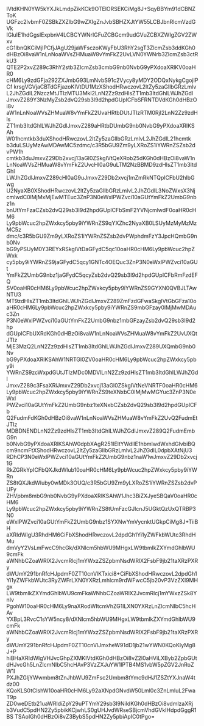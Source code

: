 IVtdKHN0YW5kYXJkLmdpZikKCk9OTElORSEKCiMg8J+SqyBBYm91dCBNZToK
UGFzc2lvbmF0ZSBkZXZlbG9wZXIgZnJvbSBHZXJtYW55LCBJbnRlcmVzdGVk
IGluIE1hdGgsIExpbnV4LCBCYWNrIGFuZCBGcm9udGVuZCBXZWIgZGV2ZWxv
cG1lbnQKCiMjIPCfjJAgU29jaWFsczoKWyFbU3RhY2sgT3ZlcmZsb3ddKGh0
dHBzOi8vaW1nLnNoaWVsZHMuaW8vYmFkZ2UvLVN0YWNrb3ZlcmZsb3ctRkU3
QTE2P2xvZ289c3RhY2stb3ZlcmZsb3cmbG9nb0NvbG9yPXdoaXRlKV0oaHR0
cHM6Ly9zdGFja292ZXJmbG93LmNvbS91c2Vycy8yMDY2ODQxNykgCgojIPCf
krsgVGVjaCBTdGFjazoKIVtDU1MzXShodHRwczovL2ltZy5zaGllbGRzLmlv
L2JhZGdlL2NzczMtJTIzMTU3MkI2LnN2Zz9zdHlsZT1mb3ItdGhlLWJhZGdl
JmxvZ289Y3NzMyZsb2dvQ29sb3I9d2hpdGUpICFbSFRNTDVdKGh0dHBzOi8v
aW1nLnNoaWVsZHMuaW8vYmFkZ2UvaHRtbDUtJTIzRTM0RjI2LnN2Zz9zdHls
ZT1mb3ItdGhlLWJhZGdlJmxvZ289aHRtbDUmbG9nb0NvbG9yPXdoaXRlKSAh
W01hcmtkb3duXShodHRwczovL2ltZy5zaGllbGRzLmlvL2JhZGdlL21hcmtk
b3duLSUyMzAwMDAwMC5zdmc/c3R5bGU9Zm9yLXRoZS1iYWRnZSZsb2dvPW1h
cmtkb3duJmxvZ29Db2xvcj13aGl0ZSkgIVtQeXRob25dKGh0dHBzOi8vaW1n
LnNoaWVsZHMuaW8vYmFkZ2UvcHl0aG9uLTM2NzBBMD9zdHlsZT1mb3ItdGhl
LWJhZGdlJmxvZ289cHl0aG9uJmxvZ29Db2xvcj1mZmRkNTQpICFbU2hlbGwg
U2NyaXB0XShodHRwczovL2ltZy5zaGllbGRzLmlvL2JhZGdlL3NoZWxsX3Nj
cmlwdC0lMjMxMjEwMTEuc3ZnP3N0eWxlPWZvci10aGUtYmFkZ2UmbG9nbz1n
bnUtYmFzaCZsb2dvQ29sb3I9d2hpdGUpICFbSmF2YVNjcmlwdF0oaHR0cHM6
Ly9pbWcuc2hpZWxkcy5pby9iYWRnZS9qYXZhc2NyaXB0LSUyMzMyMzMzMC5z
dmc/c3R5bGU9Zm9yLXRoZS1iYWRnZSZsb2dvPWphdmFzY3JpcHQmbG9nb0Nv
bG9yPSUyM0Y3REYxRSkgIVtDaGFydC5qc10oaHR0cHM6Ly9pbWcuc2hpZWxk
cy5pby9iYWRnZS9jaGFydC5qcy1GNTc4OEQuc3ZnP3N0eWxlPWZvci10aGUt
YmFkZ2UmbG9nbz1jaGFydC5qcyZsb2dvQ29sb3I9d2hpdGUpICFbRmFzdEFQ
SV0oaHR0cHM6Ly9pbWcuc2hpZWxkcy5pby9iYWRnZS9GYXN0QVBJLTAwNTU3
MT9zdHlsZT1mb3ItdGhlLWJhZGdlJmxvZ289ZmFzdGFwaSkgIVtGbGFza10o
aHR0cHM6Ly9pbWcuc2hpZWxkcy5pby9iYWRnZS9mbGFzay0lMjMwMDAuc3Zn
P3N0eWxlPWZvci10aGUtYmFkZ2UmbG9nbz1mbGFzayZsb2dvQ29sb3I9d2hp
dGUpICFbUXRdKGh0dHBzOi8vaW1nLnNoaWVsZHMuaW8vYmFkZ2UvUXQtJTIz
MjE3MzQ2LnN2Zz9zdHlsZT1mb3ItdGhlLWJhZGdlJmxvZ289UXQmbG9nb0Nv
bG9yPXdoaXRlKSAhW1NRTGl0ZV0oaHR0cHM6Ly9pbWcuc2hpZWxkcy5pby9i
YWRnZS9zcWxpdGUtJTIzMDc0MDVlLnN2Zz9zdHlsZT1mb3ItdGhlLWJhZGdl
JmxvZ289c3FsaXRlJmxvZ29Db2xvcj13aGl0ZSkgIVtNeVNRTF0oaHR0cHM6
Ly9pbWcuc2hpZWxkcy5pby9iYWRnZS9teXNxbC0lMjMwMGYuc3ZnP3N0eWxl
PWZvci10aGUtYmFkZ2UmbG9nbz1teXNxbCZsb2dvQ29sb3I9d2hpdGUpICFb
Q2FudmFdKGh0dHBzOi8vaW1nLnNoaWVsZHMuaW8vYmFkZ2UvQ2FudmEtJTIz
MDBDNENDLnN2Zz9zdHlsZT1mb3ItdGhlLWJhZGdlJmxvZ289Q2FudmEmbG9n
b0NvbG9yPXdoaXRlKSAhW0dpbXAgR251IEltYWdlIE1hbmlwdWxhdGlvbiBQ
cm9ncmFtXShodHRwczovL2ltZy5zaGllbGRzLmlvL2JhZGdlL0dpbXAtNjU3
RDhCP3N0eWxlPWZvci10aGUtYmFkZ2UmbG9nbz1naW1wJmxvZ29Db2xvcj1G
RkZGRkYpICFbQXJkdWlub10oaHR0cHM6Ly9pbWcuc2hpZWxkcy5pby9iYWRn
ZS8tQXJkdWluby0wMDk3OUQ/c3R5bGU9Zm9yLXRoZS1iYWRnZSZsb2dvPUFy
ZHVpbm8mbG9nb0NvbG9yPXdoaXRlKSAhW1Jhc3BiZXJyeSBQaV0oaHR0cHM6
Ly9pbWcuc2hpZWxkcy5pby9iYWRnZS8tUmFzcGJlcnJ5UGktQzUxQTRBP3N0
eWxlPWZvci10aGUtYmFkZ2UmbG9nbz1SYXNwYmVycnktUGkpCiMg8J+TiiBH
aXRIdWIgU3RhdHM6CiFbXShodHRwczovL2dpdGh1Yi1yZWFkbWUtc3RhdHMu
dmVyY2VsLmFwcC9hcGk/dXNlcm5hbWU9MHgxLW9tbmlkZXYmdGhlbWU9cmFk
aWNhbCZoaWRlX2JvcmRlcj1mYWxzZSZpbmNsdWRlX2FsbF9jb21taXRzPXRy
dWUmY291bnRfcHJpdmF0ZT10cnVlKTxici8+CiFbXShodHRwczovL2dpdGh1
Yi1yZWFkbWUtc3RyZWFrLXN0YXRzLmhlcm9rdWFwcC5jb20vP3VzZXI9MHgx
LW9tbmlkZXYmdGhlbWU9cmFkaWNhbCZoaWRlX2JvcmRlcj1mYWxzZSk8YnIv
PgohW10oaHR0cHM6Ly9naXRodWItcmVhZG1lLXN0YXRzLnZlcmNlbC5hcHAv
YXBpL3RvcC1sYW5ncy8/dXNlcm5hbWU9MHgxLW9tbmlkZXYmdGhlbWU9cmFk
aWNhbCZoaWRlX2JvcmRlcj1mYWxzZSZpbmNsdWRlX2FsbF9jb21taXRzPXRy
dWUmY291bnRfcHJpdmF0ZT10cnVlJmxheW91dD1jb21wYWN0KQoKIyMg8J+P
hiBHaXRIdWIgVHJvcGhpZXMKIVtdKGh0dHBzOi8vZ2l0aHViLXByb2ZpbGUt
dHJvcGh5LnZlcmNlbC5hcHAvP3VzZXJuYW1lPTB4MS1vbW5pZGV2JnRoZW1l
PXJhZGljYWwmbm8tZnJhbWU9ZmFsc2Umbm8tYmc9dHJ1ZSZtYXJnaW4tdz00
KQoKLS0tClshW10oaHR0cHM6Ly92aXNpdGNvdW50Lml0c3ZnLmluL2FwaT9p
ZD0weDEtb21uaWRldiZpY29uPTYmY29sb3I9NildKGh0dHBzOi8vdmlzaXRj
b3VudC5pdHN2Zy5pbikKCjwhLS0gUHJvdWRseSBjcmVhdGVkIHdpdGggR1BS
TSAoIGh0dHBzOi8vZ3BybS5pdHN2Zy5pbiApIC0tPgo=
